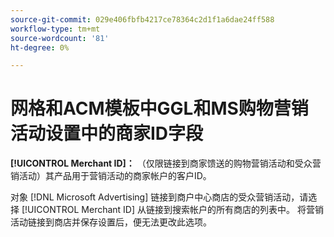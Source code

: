 ```yaml
---
source-git-commit: 029e406fbfb4217ce78364c2d1f1a6dae24ff588
workflow-type: tm+mt
source-wordcount: '81'
ht-degree: 0%

---
```

# 网格和ACM模板中GGL和MS购物营销活动设置中的商家ID字段

**[!UICONTROL Merchant ID]：** （仅限链接到商家馈送的购物营销活动和受众营销活动）其产品用于营销活动的商家帐户的客户ID。

对象 [!DNL Microsoft Advertising] 链接到商户中心商店的受众营销活动，请选择 [!UICONTROL Merchant ID] 从链接到搜索帐户的所有商店的列表中。 将营销活动链接到商店并保存设置后，便无法更改此选项。
